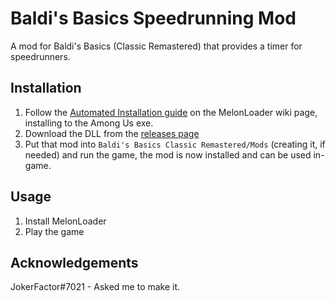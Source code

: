 # Baldi's Basics Speedrunning Mod
A mod for Baldi's Basics (Classic Remastered) that provides a timer for speedrunners.

## Installation

1. Follow the [Automated Installation guide](https://melonwiki.xyz/#/?id=automated-installation) on the MelonLoader wiki page, installing to the Among Us exe.
2. Download the DLL from the [releases page](https://github.com/trevtv/BaldisBasics-SpeedrunningMod/releases)
3. Put that mod into `Baldi's Basics Classic Remastered/Mods` (creating it, if needed) and run the game, the mod is now installed and can be used in-game.

## Usage
1. Install MelonLoader
2. Play the game

## Acknowledgements
JokerFactor#7021 - Asked me to make it.
